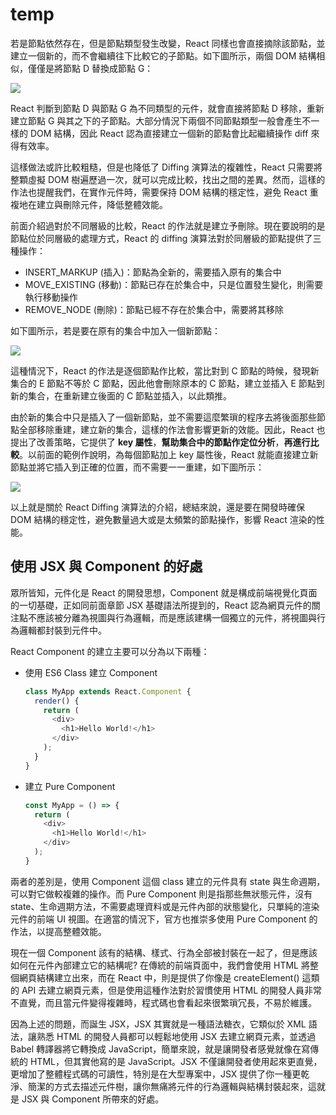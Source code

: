 # temp

若是節點依然存在，但是節點類型發生改變，React 同樣也會直接摘除該節點，並建立一個新的，而不會繼續往下比較它的子節點。如下圖所示，兩個 DOM 結構相似，僅僅是將節點 D 替換成節點 G：

![](https://imgur.com/zint7nQ.png)

React 判斷到節點 D 與節點 G 為不同類型的元件，就會直接將節點 D 移除，重新建立節點 G 與其之下的子節點。大部分情況下兩個不同節點類型一般會產生不一樣的 DOM 結構，因此 React 認為直接建立一個新的節點會比起繼續操作 diff 來得有效率。

這樣做法或許比較粗糙，但是也降低了 Diffing 演算法的複雜性，React 只需要將整顆虛擬 DOM 樹遍歷過一次，就可以完成比較，找出之間的差異。然而，這樣的作法也提醒我們，在實作元件時，需要保持 DOM 結構的穩定性，避免 React 重複地在建立與刪除元件，降低整體效能。

前面介紹過對於不同層級的比較，React 的作法就是建立予刪除。現在要說明的是節點位於同層級的處理方式，React 的 diffing 演算法對於同層級的節點提供了三種操作：

- INSERT_MARKUP (插入)：節點為全新的，需要插入原有的集合中
- MOVE_EXISTING (移動)：節點已存在於集合中，只是位置發生變化，則需要執行移動操作
- REMOVE_NODE (刪除)：節點已經不存在於集合中，需要將其移除

如下圖所示，若是要在原有的集合中加入一個新節點：

![](https://imgur.com/vn9WX8J.png)

這種情況下，React 的作法是逐個節點作比較，當比對到 C 節點的時候，發現新集合的 E 節點不等於 C 節點，因此他會刪除原本的 C 節點，建立並插入 E 節點到新的集合，在重新建立後面的 C 節點並插入，以此類推。

由於新的集合中只是插入了一個新節點，並不需要這麼繁瑣的程序去將後面那些節點全部移除重建，建立新的集合，這樣的作法會影響更新的效能。因此，React 也提出了改善策略，它提供了 **key 屬性**，**幫助集合中的節點作定位分析**，**再進行比較**。以前面的範例作說明，為每個節點加上 key 屬性後，React 就能直接建立新節點並將它插入到正確的位置，而不需要一一重建，如下圖所示：

![](https://imgur.com/FpkqpMq.png)

以上就是關於 React Diffing 演算法的介紹，總結來說，還是要在開發時確保 DOM 結構的穩定性，避免數量過大或是太頻繁的節點操作，影響 React 渲染的性能。

## 使用 JSX 與 Component 的好處

眾所皆知，元件化是 React 的開發思想，Component 就是構成前端視覺化頁面的一切基礎，正如同前面章節 JSX 基礎語法所提到的，React 認為網頁元件的關注點不應該被分離為視圖與行為邏輯，而是應該建構一個獨立的元件，將視圖與行為邏輯都封裝到元件中。

React Component 的建立主要可以分為以下兩種：

- 使用 ES6 Class 建立 Component

  ```javascript
  class MyApp extends React.Component {
    render() {
      return (
        <div>
          <h1>Hello World!</h1>
        </div>
      );
    }
  }
  ```

- 建立 Pure Component

  ```javascript
  const MyApp = () => {
    return (
      <div>
        <h1>Hello World!</h1>
      </div>
    );
  }
  ```

兩者的差別是，使用 Component 這個 class 建立的元件具有 state 與生命週期，可以對它做較複雜的操作。而 Pure Component 則是指那些無狀態元件，沒有 state、生命週期方法，不需要處理資料或是元件內部的狀態變化，只單純的渲染元件的前端 UI 視圖。在適當的情況下，官方也推崇多使用 Pure Component 的作法，以提高整體效能。

現在一個 Component 該有的結構、樣式、行為全部被封裝在一起了，但是應該如何在元件內部建立它的結構呢? 在傳統的前端頁面中，我們會使用 HTML 將整個網頁結構建立出來，而在 React 中，則是提供了你像是 createElement() 這類的 API 去建立網頁元素，但是使用這種作法對於習慣使用 HTML 的開發人員非常不直覺，而且當元件變得複雜時，程式碼也會看起來很繁瑣冗長，不易於維護。

因為上述的問題，而誕生 JSX，JSX 其實就是一種語法糖衣，它類似於 XML 語法，讓熟悉 HTML 的開發人員都可以輕鬆地使用 JSX 去建立網頁元素，並透過 Babel 轉譯器將它轉換成 JavaScript，簡單來說，就是讓開發者感覺就像在寫傳統的 HTML，但其實他寫的是 JavaScript。JSX 不僅讓開發者使用起來更直覺，更增加了整體程式碼的可讀性，特別是在大型專案中，JSX 提供了你一種更乾淨、簡潔的方式去描述元件樹，讓你無痛將元件的行為邏輯與結構封裝起來，這就是 JSX 與 Component 所帶來的好處。